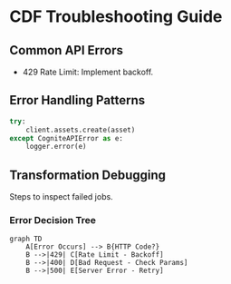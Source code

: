 # CDF Troubleshooting Guide

## Common API Errors

- 429 Rate Limit: Implement backoff.

## Error Handling Patterns

```python
try:
    client.assets.create(asset)
except CogniteAPIError as e:
    logger.error(e)
```

## Transformation Debugging

Steps to inspect failed jobs.

### Error Decision Tree

```mermaid
graph TD
    A[Error Occurs] --> B{HTTP Code?}
    B -->|429| C[Rate Limit - Backoff]
    B -->|400| D[Bad Request - Check Params]
    B -->|500| E[Server Error - Retry]
```
